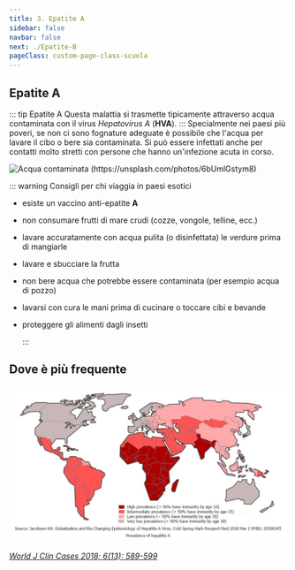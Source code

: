 ```yaml
---
title: 3. Epatite A
sidebar: false
navbar: false
next: ./Epatite-B
pageClass: custom-page-class-scuola
---
```


## Epatite A

::: tip Epatite A <Badge text="A-limentare" type="tip"/>
Questa malattia si trasmette tipicamente attraverso acqua contaminata con il virus _Hepatovirus A_ (**HVA**).
:::
Specialmente nei paesi più poveri, se non ci sono fognature adeguate è possibile che l'acqua per lavare il cibo o bere sia contaminata.
Si può essere infettati anche per contatti molto stretti con persone che hanno un'infezione acuta in corso.

![Acqua contaminata (https://unsplash.com/photos/6bUmlGstym8)](../assets/images/AcquaContaminata.jpg)

::: warning Consigli per chi viaggia in paesi esotici

- esiste un vaccino anti-epatite **A**
- non consumare frutti di mare crudi (cozze, vongole, telline, ecc.)
- lavare accuratamente con acqua pulita (o disinfettata) le verdure prima di mangiarle
- lavare e sbucciare la frutta
- non bere acqua che potrebbe essere contaminata (per esempio acqua di pozzo)
- lavarsi con cura le mani prima di cucinare o toccare cibi e bevande
- proteggere gli alimenti dagli insetti

  :::

## Dove è più frequente

![JOURNAL (WJCC-6-589)](../assets/images/WJCC-6-589-g001.jpg)

_[*World J Clin Cases 2018; 6(13): 589-599*](https://dx.doi.org/10.12998/wjcc.v6.i13.589)_
